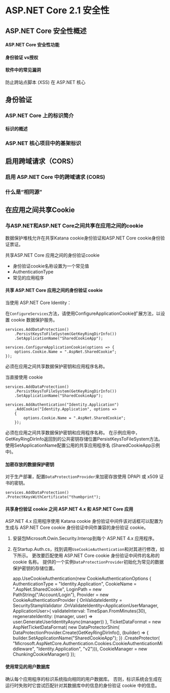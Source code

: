 # ASP.NET Core 2.1 安全性 #

## ASP.NET Core 安全性概述 ##

#### ASP.NET Core 安全性功能 ####

#### 身份验证 vs授权 ####

#### 软件中的常见漏洞 ####

防止跨站点脚本 (XSS) 在 ASP.NET 核心

## 身份验证 ##

### ASP.NET Core 上的标识简介 ###

#### 标识的概述 ####

### ASP.NET 核心项目中的基架标识 ###

## 启用跨域请求（CORS） ##

### 启用 ASP.NET Core 中的跨域请求 (CORS) ###

### 什么是“相同源” ###

## 在应用之间共享Cookie ##

### 与ASP.NET和ASP.NET Core之间共享在应用之间的cookie ###

数据保护堆栈允许在共享Katana cookie身份验证和ASP.NET Core cookie身份验证票证。

共享ASP.NET Core 应用之间的身份验证cookie

* 身份验证cookie名称设置为一个常见值
* AuthenticationType
* 常见的应用程序

#### 共享 ASP.NET Core 应用之间的身份验证 cookie ####

当使用 ASP.NET Core Identity：

在`ConfigureServices`方法，请使用ConfigureApplicationCookie扩展方法，以设置 cookie 数据保护服务。

	services.AddDataProtection()
	    .PersistKeysToFileSystem(GetKeyRingDirInfo())
	    .SetApplicationName("SharedCookieApp");
	
	services.ConfigureApplicationCookie(options => {
	    options.Cookie.Name = ".AspNet.SharedCookie";
	});

必须在应用之间共享数据保护密钥和应用程序名称。 

当直接使用 cookie

	services.AddDataProtection()
	    .PersistKeysToFileSystem(GetKeyRingDirInfo())
	    .SetApplicationName("SharedCookieApp");
	
	services.AddAuthentication("Identity.Application")
	    .AddCookie("Identity.Application", options =>
	    {
	        options.Cookie.Name = ".AspNet.SharedCookie";
	    });

必须在应用之间共享数据保护密钥和应用程序名称。 在示例应用中，GetKeyRingDirInfo返回到的公共密钥存储位置PersistKeysToFileSystem方法。 使用SetApplicationName配置公用的共享应用程序名 (SharedCookieApp示例中)。

#### 加密存放的数据保护密钥 ####

对于生产部署，配置`DataProtectionProvider`来加密存放使用 DPAPI 或 x509 证书的密钥。

	services.AddDataProtection()
    .ProtectKeysWithCertificate("thumbprint");

#### 共享身份验证 cookie 之间 ASP.NET 4.x 和 ASP.NET Core 应用 ####

ASP.NET 4.x 应用程序使用 Katana cookie 身份验证中间件该对话框可以配置为生成与 ASP.NET Core cookie 身份验证中间件兼容的身份验证 cookie。

1. 安装包Microsoft.Owin.Security.Interop到每个 ASP.NET 4.x 应用程序。
2. 在Startup.Auth.cs，找到调用`UseCookieAuthentication`和对其进行修改，如下所示。 更改要匹配使用 ASP.NET Core cookie 身份验证中间件的名称的 cookie 名称。 提供的一个实例`DataProtectionProvider`初始化为常见的数据保护密钥的存储位置。 

	app.UseCookieAuthentication(new CookieAuthenticationOptions
	{
	    AuthenticationType = "Identity.Application",
	    CookieName = ".AspNet.SharedCookie",
	    LoginPath = new PathString("/Account/Login"),
	    Provider = new CookieAuthenticationProvider
	    {
	        OnValidateIdentity =
	            SecurityStampValidator
	                .OnValidateIdentity<ApplicationUserManager, ApplicationUser>(
	                    validateInterval: TimeSpan.FromMinutes(30),
	                    regenerateIdentity: (manager, user) =>
	                        user.GenerateUserIdentityAsync(manager))
	    },
	    TicketDataFormat = new AspNetTicketDataFormat(
	        new DataProtectorShim(
	            DataProtectionProvider.Create(GetKeyRingDirInfo(), 
	                (builder) => { builder.SetApplicationName("SharedCookieApp"); })
	            .CreateProtector(
	                "Microsoft.AspNetCore.Authentication.Cookies.CookieAuthenticationMiddleware",
	                "Identity.Application",
	                "v2"))),
	    CookieManager = new ChunkingCookieManager()
	});

#### 使用常见的用户数据库 ####

确认每个应用程序的标识系统指向相同的用户数据库。 否则，标识系统会生成在运行时失败时它尝试匹配针对其数据库中的信息的身份验证 cookie 中的信息。